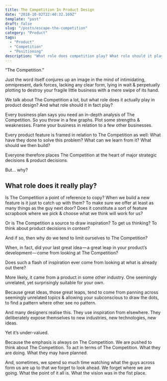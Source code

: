 ```yaml
---
title: The Competition In Product Design
date: "2018-10-02T22:40:32.169Z"
template: "post"
draft: false
slug: "/posts/escape-the-competition"
category: "Product"
tags:
  - "Product"
  - "Competition"
  - "Positioning"
description: "What role does competition play? What role should it play?"
---
```


“The Competition.”

Just the word itself conjures up an image in the mind of intimidating, omnipresent, dark forces, lacking any clear form, lying in wait & perpetually plotting to destroy your fragile little business with a mere swipe of its hand.

We talk about The Competition a lot, but what role does it actually play in product design? And what role should it in fact play?

Every business plan says you need an in-depth analysis of The Competition. So you throw in a few graphs. Plot some strengths & weaknesses. Frame your business in relation to a few other businesses.

Every product feature is framed in relation to The Competition as well: What have they done to solve this problem? What can we learn from it? What should we then build?

Everyone therefore places The Competition at the heart of major strategic decisions & product decisions.

But… why?



## What role does it really play?


Is The Competition a point of reference to copy? When we build a new feature is it just to catch up with them? To make sure we offer at least as many things as the guy next door? Does it constitute a sort of feature scrapbook where we pick & choose what we think will work for us?

Or is The Competition a source to draw inspiration? To get us thinking? To think about product decisions in context?

And if so, then why do we tend to limit ourselves to The Competition?

When, in fact, did your last great idea — a great leap in your product’s development — come from looking at The Competition?

Does such a flash of inspiration ever come from looking at what is already out there?

More likely, it came from a product in some other industry. One seemingly unrelated, yet surprisingly suitable for your own.

Because great ideas, those great leaps, tend to come from panning across seemingly unrelated topics & allowing your subconscious to draw the dots, to find a pattern where other see no pattern.

And many designers realise this. They use inspiration from elsewhere. They deliberately expose themselves to new industries, new technologies, new ideas.

Yet it’s under-valued.

Because the emphasis is always on The Competition. We are pushed to think about The Competition. To act in terms of The Competition. What they are doing. What they may have planned.

And, sometimes, we spend so much time watching what the guys across form us are up to that we forget to look ahead. We forget where we are going. What the point of it all is. What the vision was in the fist place.

